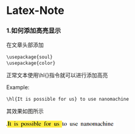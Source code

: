 # Latex-Note
### 1.如何添加高亮显示
在文章头部添加
```
\usepackage{soul}
\usepackage{color}
```
正常文本使用\hl{}指令就可以进行添加高亮

Example:
```
\hl{It is possible for us} to use nanomachine
```
其效果如图所示

![ex1](image.png)
